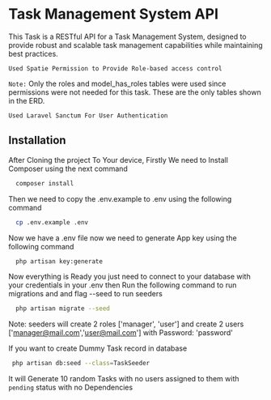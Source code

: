 
# Task Management System API

This Task is a RESTful API for a Task Management System, designed to provide robust and scalable task management capabilities while maintaining best practices.

`Used Spatie Permission to Provide Role-based access control`

`Note:` Only the roles and model_has_roles tables were used since permissions were not needed for this task. These are the only tables shown in the ERD.


`Used Laravel Sanctum For User Authentication`




## Installation

After Cloning the project To Your device,
Firstly We need to Install Composer using the next command

```bash
  composer install
```

Then we need to copy the .env.example to .env using the following command

```bash
  cp .env.example .env
```

Now we have a .env file now we need to generate App key using the following command

```bash
  php artisan key:generate
```

Now everything is Ready you just need to connect to your database with your credentials in your .env then Run the following command to run migrations and and flag --seed to run seeders

```bash
  php artisan migrate --seed
```

Note: seeders will create 2 roles ['manager', 'user'] and create 2 users ['manager@mail.com','user@mail.com'] with Password: 'password'

If you want to create Dummy Task record in database

```bash
 php artisan db:seed --class=TaskSeeder
```
It will Generate 10 random Tasks with no users assigned to them with `pending` status with no Dependencies
